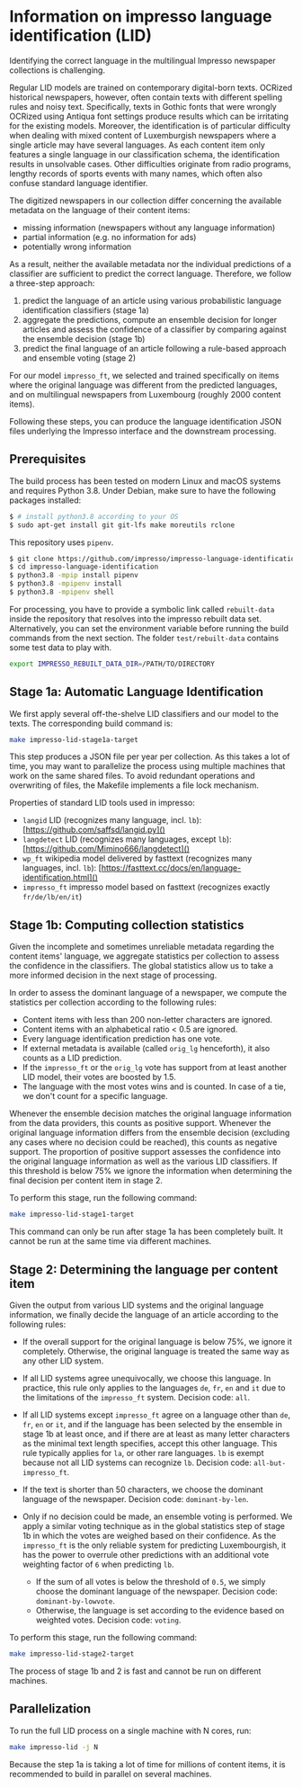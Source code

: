 # Information on impresso language identification (LID)

Identifying the correct language in the multilingual Impresso newspaper
collections is challenging.

Regular LID models are trained on contemporary digital-born texts. OCRized
historical newspapers, however, often contain texts with different spelling
rules and noisy text. Specifically, texts in Gothic fonts that were wrongly
OCRized using Antiqua font settings produce results which can be irritating for
the existing models. Moreover, the identification is of particular difficulty
when dealing with mixed content of Luxemburgish newspapers where a single
article may have several languages. As each content item only features a single
language in our classification schema, the identification results in unsolvable
cases. Other difficulties originate from radio programs, lengthy records of
sports events with many names, which often also confuse standard language
identifier.


The digitized newspapers in our collection differ concerning the available
metadata on the language of their content items:

* missing information (newspapers without any language information)
* partial information (e.g. no information for ads)
* potentially wrong information


As a result, neither the available metadata nor the individual predictions of a
classifier are sufficient to predict the correct language. Therefore, we follow
a  three-step approach:

1. predict the language of an article using various probabilistic language identification classifiers (stage 1a)
2. aggregate the predictions, compute an ensemble decision for longer articles and assess the
   confidence of a classifier by comparing against the ensemble decision (stage 1b)
3. predict the final language of an article following a rule-based approach and
   ensemble voting (stage 2)


For our model `impresso_ft`, we selected and trained specifically on items where
the original language was different from the predicted languages, and on
multilingual newspapers from Luxembourg (roughly 2000 content items).

Following these steps, you can produce the language identification JSON files
underlying the Impresso interface and the downstream processing.

## Prerequisites
The build process has been tested on modern Linux and macOS systems and requires Python 3.8. Under Debian, make sure to have the following packages installed:

```sh
$ # install python3.8 according to your OS
$ sudo apt-get install git git-lfs make moreutils rclone
```

This repository uses `pipenv`.

```sh
$ git clone https://github.com/impresso/impresso-language-identification.git
$ cd impresso-language-identification
$ python3.8 -mpip install pipenv
$ python3.8 -mpipenv install
$ python3.8 -mpipenv shell
```

For processing, you have to provide a symbolic link called `rebuilt-data` inside
the repository that resolves into the impresso rebuilt data set. Alternatively,
you can set the environment variable before running the build commands from the
next section. The folder `test/rebuilt-data` contains some test data to play with.

```sh
export IMPRESSO_REBUILT_DATA_DIR=/PATH/TO/DIRECTORY
```


## Stage 1a: Automatic Language Identification

We first apply several off-the-shelve LID classifiers and our model to the
texts. The corresponding build command is:

```bash
make impresso-lid-stage1a-target
```

This step produces a JSON file per year per collection. As this takes a lot of
time, you may want to parallelize the process using multiple machines that work
on the same shared files. To avoid redundant operations and  overwriting of
files, the Makefile implements a file lock mechanism.

Properties of standard LID tools used in impresso:

  - `langid` LID (recognizes many language, incl. `lb`):
    [https://github.com/saffsd/langid.py]()
  - `langdetect` LID (recognizes many languages, except `lb`):
    [https://github.com/Mimino666/langdetect]()
  - `wp_ft` wikipedia model delivered by fasttext (recognizes many languages,
      incl. `lb`): [https://fasttext.cc/docs/en/language-identification.html]()
  - `impresso_ft` impresso model based on fasttext (recognizes exactly
    `fr/de/lb/en/it`)


## Stage 1b: Computing collection statistics

Given the incomplete and sometimes unreliable metadata regarding the content
items' language, we aggregate statistics per collection to assess the confidence
in the classifiers. The global statistics allow us to take a more informed
decision in the next stage of processing.

In order to assess the dominant language of a newspaper, we compute the
statistics per collection according to the following rules:

  - Content items with less than 200 non-letter characters are ignored.
  - Content items with an alphabetical ratio < 0.5 are ignored.
  - Every language identification prediction has one vote.
  - If external metadata is available (called `orig_lg` henceforth), it also
    counts as a LID prediction.
  - If the `impresso_ft` or the `orig_lg` vote has support from at least another
    LID model, their votes are boosted by 1.5.
  - The language with the most votes wins and is counted. In case of a tie, we
    don't count for a specific language.

Whenever the ensemble decision matches the original language information from
the data providers, this counts as positive support. Whenever the original
language information differs from the ensemble decision (excluding any cases
where no decision could be reached), this counts as negative support. The
proportion of positive support assesses the confidence into the original
language information as well as the various LID classifiers. If this threshold
is below 75% we ignore the information when determining the final decision per
content item in stage 2.

To perform this stage, run the following command:

```sh
make impresso-lid-stage1-target  
```

This command can only be run after stage 1a has been completely built. It cannot
be run at the same time via different machines.

## Stage 2: Determining the language per content item

Given the output from various LID systems and the original language information,
we finally decide the language of an article according to the following rules:

 - If the overall support for the original language is below 75%, we ignore it
   completely. Otherwise, the original language is treated the same way as any
   other LID system.

 - If all LID systems agree unequivocally, we choose this language. In practice,
   this rule only applies to the languages `de`, `fr`, `en` and `it` due to the limitations
   of the `impresso_ft` system. Decision code: `all`.

 - If all LID systems except `impresso_ft` agree on a language other than `de`, `fr`, `en` or `it`, and if the language has been selected by the ensemble in stage 1b at least once, and if there are at least as many letter characters as the minimal text length specifies, accept this other language. This rule typically applies for
   `la`, or other rare languages.  `lb` is exempt because not all LID systems
   can recognize `lb`. Decision code: `all-but-impresso_ft`.

 - If the text is shorter than 50 characters, we choose the dominant language of
   the newspaper. Decision code: `dominant-by-len`.

 - Only if no decision could be made, an ensemble voting is performed. We apply
   a similar voting technique as in the global statistics step of stage 1b in
   which the votes are weighed based on their confidence. As the `impresso_ft`
   is the only reliable system for predicting Luxembourgish, it has the power to
   overrule other predictions with an additional vote weighting factor of `6`
   when predicting `lb`.
   
    - If the sum of all votes is below the threshold of `0.5`, we simply choose
      the dominant language of the newspaper. Decision code:
      `dominant-by-lowvote`.
    - Otherwise, the language is set according to the evidence based on weighted
      votes. Decision code: `voting`.

To perform this stage, run the following command:

```bash  
make impresso-lid-stage2-target
```

The process of stage 1b and 2 is fast and cannot be run on different machines.

## Parallelization

To run the full LID process on a single machine with N cores, run:

```bash 
make impresso-lid -j N
```
Because the step 1a is taking a lot of time for millions of content items, it is recommended to build in parallel on several machines.
